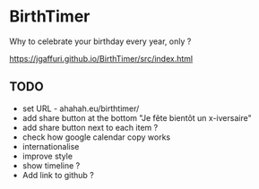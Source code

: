 # BirthTimer

Why to celebrate your birthday every year, only ?

https://jgaffuri.github.io/BirthTimer/src/index.html


## TODO

- set URL - ahahah.eu/birthtimer/
- add share button at the bottom "Je fête bientôt un x-iversaire"
- add share button next to each item ?
- check how google calendar copy works
- internationalise
- improve style
- show timeline ?
- Add link to github ?


